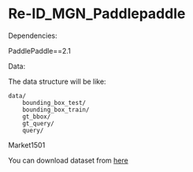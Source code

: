 # Re-ID_MGN_Paddlepaddle

Dependencies:

PaddlePaddle==2.1

Data:

The data structure will be like:

```
data/
    bounding_box_test/
    bounding_box_train/
    gt_bbox/
    gt_query/
    query/
```

Market1501

You can download dataset from [here](https://pan.baidu.com/s/1ppTyzLtJEDXg1K0rSBRngA )
